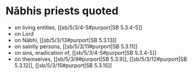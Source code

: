# Nābhis priests quoted

* on living entities, [[sb/5/3/4-5#purport|SB 5.3.4-5]]
* on Lord 
* on Nābhi, [[sb/5/3/13#purport|SB 5.3.13]]
* on saintly persons, [[sb/5/3/11#purport|SB 5.3.11]]
* on sins, eradication of, [[sb/5/3/4-5#purport|SB 5.3.4-5]]
* on themselves, [[sb/5/3/9#purport|SB 5.3.9]], [[sb/5/3/12#purport|SB 5.3.12]], [[sb/5/3/15#purport|SB 5.3.15]]
